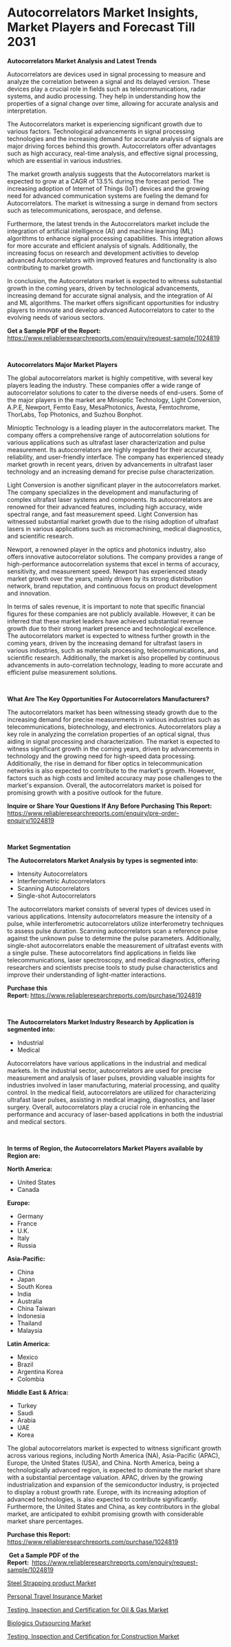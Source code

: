 <p><h1>Autocorrelators Market Insights, Market Players and Forecast Till 2031</h1></p><p><strong>Autocorrelators Market Analysis and Latest Trends</strong></p>
<p><p>Autocorrelators are devices used in signal processing to measure and analyze the correlation between a signal and its delayed version. These devices play a crucial role in fields such as telecommunications, radar systems, and audio processing. They help in understanding how the properties of a signal change over time, allowing for accurate analysis and interpretation.</p><p>The Autocorrelators market is experiencing significant growth due to various factors. Technological advancements in signal processing technologies and the increasing demand for accurate analysis of signals are major driving forces behind this growth. Autocorrelators offer advantages such as high accuracy, real-time analysis, and effective signal processing, which are essential in various industries.</p><p>The market growth analysis suggests that the Autocorrelators market is expected to grow at a CAGR of 13.5% during the forecast period. The increasing adoption of Internet of Things (IoT) devices and the growing need for advanced communication systems are fueling the demand for Autocorrelators. The market is witnessing a surge in demand from sectors such as telecommunications, aerospace, and defense.</p><p>Furthermore, the latest trends in the Autocorrelators market include the integration of artificial intelligence (AI) and machine learning (ML) algorithms to enhance signal processing capabilities. This integration allows for more accurate and efficient analysis of signals. Additionally, the increasing focus on research and development activities to develop advanced Autocorrelators with improved features and functionality is also contributing to market growth.</p><p>In conclusion, the Autocorrelators market is expected to witness substantial growth in the coming years, driven by technological advancements, increasing demand for accurate signal analysis, and the integration of AI and ML algorithms. The market offers significant opportunities for industry players to innovate and develop advanced Autocorrelators to cater to the evolving needs of various sectors.</p></p>
<p><strong>Get a Sample PDF of the Report:&nbsp;</strong> <a href="https://www.reliableresearchreports.com/enquiry/request-sample/1024819">https://www.reliableresearchreports.com/enquiry/request-sample/1024819</a></p>
<p>&nbsp;</p>
<p><strong>Autocorrelators Major Market Players</strong></p>
<p><p>The global autocorrelators market is highly competitive, with several key players leading the industry. These companies offer a wide range of autocorrelator solutions to cater to the diverse needs of end-users. Some of the major players in the market are Minioptic Technology, Light Conversion, A.P.E, Newport, Femto Easy, MesaPhotonics, Avesta, Femtochrome, ThorLabs, Top Photonics, and Suzhou Bonphot.</p><p>Minioptic Technology is a leading player in the autocorrelators market. The company offers a comprehensive range of autocorrelation solutions for various applications such as ultrafast laser characterization and pulse measurement. Its autocorrelators are highly regarded for their accuracy, reliability, and user-friendly interface. The company has experienced steady market growth in recent years, driven by advancements in ultrafast laser technology and an increasing demand for precise pulse characterization.</p><p>Light Conversion is another significant player in the autocorrelators market. The company specializes in the development and manufacturing of complex ultrafast laser systems and components. Its autocorrelators are renowned for their advanced features, including high accuracy, wide spectral range, and fast measurement speed. Light Conversion has witnessed substantial market growth due to the rising adoption of ultrafast lasers in various applications such as micromachining, medical diagnostics, and scientific research.</p><p>Newport, a renowned player in the optics and photonics industry, also offers innovative autocorrelator solutions. The company provides a range of high-performance autocorrelation systems that excel in terms of accuracy, sensitivity, and measurement speed. Newport has experienced steady market growth over the years, mainly driven by its strong distribution network, brand reputation, and continuous focus on product development and innovation.</p><p>In terms of sales revenue, it is important to note that specific financial figures for these companies are not publicly available. However, it can be inferred that these market leaders have achieved substantial revenue growth due to their strong market presence and technological excellence. The autocorrelators market is expected to witness further growth in the coming years, driven by the increasing demand for ultrafast lasers in various industries, such as materials processing, telecommunications, and scientific research. Additionally, the market is also propelled by continuous advancements in auto-correlation technology, leading to more accurate and efficient pulse measurement solutions.</p></p>
<p>&nbsp;</p>
<p><strong>What Are The Key Opportunities For Autocorrelators Manufacturers?</strong></p>
<p><p>The autocorrelators market has been witnessing steady growth due to the increasing demand for precise measurements in various industries such as telecommunications, biotechnology, and electronics. Autocorrelators play a key role in analyzing the correlation properties of an optical signal, thus aiding in signal processing and characterization. The market is expected to witness significant growth in the coming years, driven by advancements in technology and the growing need for high-speed data processing. Additionally, the rise in demand for fiber optics in telecommunication networks is also expected to contribute to the market's growth. However, factors such as high costs and limited accuracy may pose challenges to the market's expansion. Overall, the autocorrelators market is poised for promising growth with a positive outlook for the future.</p></p>
<p><strong>Inquire or Share Your Questions If Any Before Purchasing This Report:</strong> <a href="https://www.reliableresearchreports.com/enquiry/pre-order-enquiry/1024819">https://www.reliableresearchreports.com/enquiry/pre-order-enquiry/1024819</a></p>
<p>&nbsp;</p>
<p><strong>Market Segmentation</strong></p>
<p><strong>The Autocorrelators Market Analysis by types is segmented into:</strong></p>
<p><ul><li>Intensity Autocorrelators</li><li>Interferometric Autocorrelators</li><li>Scanning Autocorrelators</li><li>Single-shot Autocorrelators</li></ul></p>
<p><p>The autocorrelators market consists of several types of devices used in various applications. Intensity autocorrelators measure the intensity of a pulse, while interferometric autocorrelators utilize interferometry techniques to assess pulse duration. Scanning autocorrelators scan a reference pulse against the unknown pulse to determine the pulse parameters. Additionally, single-shot autocorrelators enable the measurement of ultrafast events with a single pulse. These autocorrelators find applications in fields like telecommunications, laser spectroscopy, and medical diagnostics, offering researchers and scientists precise tools to study pulse characteristics and improve their understanding of light-matter interactions.</p></p>
<p><strong>Purchase this Report:&nbsp;</strong><a href="https://www.reliableresearchreports.com/purchase/1024819">https://www.reliableresearchreports.com/purchase/1024819</a></p>
<p>&nbsp;</p>
<p><strong>The Autocorrelators Market Industry Research by Application is segmented into:</strong></p>
<p><ul><li>Industrial</li><li>Medical</li></ul></p>
<p><p>Autocorrelators have various applications in the industrial and medical markets. In the industrial sector, autocorrelators are used for precise measurement and analysis of laser pulses, providing valuable insights for industries involved in laser manufacturing, material processing, and quality control. In the medical field, autocorrelators are utilized for characterizing ultrafast laser pulses, assisting in medical imaging, diagnostics, and laser surgery. Overall, autocorrelators play a crucial role in enhancing the performance and accuracy of laser-based applications in both the industrial and medical sectors.</p></p>
<p>&nbsp;</p>
<p><strong>In terms of Region, the Autocorrelators Market Players available by Region are:</strong></p>
<p>
    <p> <strong> North America: </strong>
        <ul>
            <li>United States</li>
            <li>Canada</li>
        </ul>
        </p> 
    <p> <strong> Europe: </strong>
        <ul>
            <li>Germany</li>
            <li>France</li>
            <li>U.K.</li>
            <li>Italy</li>
            <li>Russia</li>
        </ul>
        </p> 
    <p> <strong> Asia-Pacific: </strong>
        <ul>
            <li>China</li>
            <li>Japan</li>
            <li>South Korea</li>
            <li>India</li>
            <li>Australia</li>
            <li>China Taiwan</li>
            <li>Indonesia</li>
            <li>Thailand</li>
            <li>Malaysia</li>
        </ul>
        </p> 
    <p> <strong> Latin America: </strong>
        <ul>
            <li>Mexico</li>
            <li>Brazil</li>
            <li>Argentina Korea</li>
            <li>Colombia</li>
        </ul>
        </p> 
    <p> <strong> Middle East & Africa: </strong>
        <ul>
            <li>Turkey</li>
            <li>Saudi</li>
            <li>Arabia</li>
            <li>UAE</li>
            <li>Korea</li>
        </ul>
    </p>
    </p>
<p><p>The global autocorrelators market is expected to witness significant growth across various regions, including North America (NA), Asia-Pacific (APAC), Europe, the United States (USA), and China. North America, being a technologically advanced region, is expected to dominate the market share with a substantial percentage valuation. APAC, driven by the growing industrialization and expansion of the semiconductor industry, is projected to display a robust growth rate. Europe, with its increasing adoption of advanced technologies, is also expected to contribute significantly. Furthermore, the United States and China, as key contributors in the global market, are anticipated to exhibit promising growth with considerable market share percentages.</p></p>
<p><strong>Purchase this Report: </strong><a href="https://www.reliableresearchreports.com/purchase/1024819">https://www.reliableresearchreports.com/purchase/1024819</a></p>
<p>&nbsp;<strong>Get a Sample PDF of the Report:&nbsp;&nbsp;</strong><a href="https://www.reliableresearchreports.com/enquiry/request-sample/1024819">https://www.reliableresearchreports.com/enquiry/request-sample/1024819</a></p>
<p><strong></strong></p>
<p><p><a href="https://www.linkedin.com/pulse/steel-strapping-product-market-size-share-amp-trends-lvnce?trackingId=AoUgB4%2F0RCCnS55sx1ufPA%3D%3D">Steel Strapping product Market</a></p><p><a href="https://github.com/Chiragrp24/Market-Research-Report-List-2/blob/main/personal-travel-insurance-market.md">Personal Travel Insurance Market</a></p><p><a href="https://medium.com/@fosterfahey1016/testing-inspection-and-certification-for-oil-amp-gas-market-competitive-analysis-market-trends-31c74f5c9309">Testing, Inspection and Certification for Oil & Gas Market</a></p><p><a href="https://github.com/Chiragrp23/Market-Research-Report-List-2/blob/main/biologics-outsourcing-market.md">Biologics Outsourcing Market</a></p><p><a href="https://medium.com/@fosterfahey1016/testing-inspection-and-certification-for-construction-market-size-reveals-the-best-marketing-ff9c1d8c631a">Testing, Inspection and Certification for Construction Market</a></p></p>